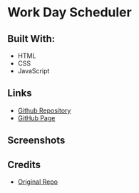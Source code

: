 # Work Day Scheduler

## Built With:
- HTML
- CSS
- JavaScript

## Links
- [Github Repository]()
- [GitHub Page]()

## Screenshots

## Credits
- [Original Repo](https://github.com/coding-boot-camp/super-disco)